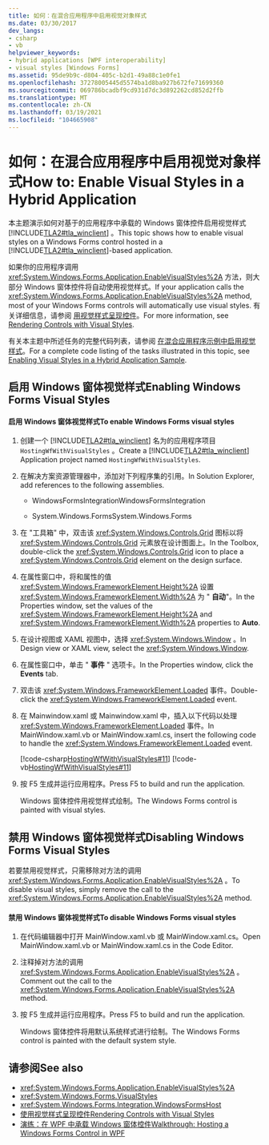 ```yaml
---
title: 如何：在混合应用程序中启用视觉对象样式
ms.date: 03/30/2017
dev_langs:
- csharp
- vb
helpviewer_keywords:
- hybrid applications [WPF interoperability]
- visual styles [Windows Forms]
ms.assetid: 95de9b9c-d804-405c-b2d1-49a88c1e0fe1
ms.openlocfilehash: 37278005445d5574ba1d8ba927b672fe71699360
ms.sourcegitcommit: 069786bcadbf9cd931d7dc3d892262cd852d2ffb
ms.translationtype: MT
ms.contentlocale: zh-CN
ms.lasthandoff: 03/19/2021
ms.locfileid: "104665908"
---
```

# <a name="how-to-enable-visual-styles-in-a-hybrid-application"></a><span data-ttu-id="8c326-102">如何：在混合应用程序中启用视觉对象样式</span><span class="sxs-lookup"><span data-stu-id="8c326-102">How to: Enable Visual Styles in a Hybrid Application</span></span>

<span data-ttu-id="8c326-103">本主题演示如何对基于的应用程序中承载的 Windows 窗体控件启用视觉样式 [!INCLUDE[TLA2#tla_winclient](../../../includes/tla2sharptla-winclient-md.md)] 。</span><span class="sxs-lookup"><span data-stu-id="8c326-103">This topic shows how to enable visual styles on a Windows Forms control hosted in a [!INCLUDE[TLA2#tla_winclient](../../../includes/tla2sharptla-winclient-md.md)]-based application.</span></span>  
  
 <span data-ttu-id="8c326-104">如果你的应用程序调用 <xref:System.Windows.Forms.Application.EnableVisualStyles%2A> 方法，则大部分 Windows 窗体控件将自动使用视觉样式。</span><span class="sxs-lookup"><span data-stu-id="8c326-104">If your application calls the <xref:System.Windows.Forms.Application.EnableVisualStyles%2A> method, most of your Windows Forms controls will automatically use visual styles.</span></span> <span data-ttu-id="8c326-105">有关详细信息，请参阅 [用视觉样式呈现控件](/dotnet/framework/winforms/controls/rendering-controls-with-visual-styles)。</span><span class="sxs-lookup"><span data-stu-id="8c326-105">For more information, see [Rendering Controls with Visual Styles](/dotnet/framework/winforms/controls/rendering-controls-with-visual-styles).</span></span>  
  
 <span data-ttu-id="8c326-106">有关本主题中所述任务的完整代码列表，请参阅 [在混合应用程序示例中启用视觉样式](https://github.com/microsoft/WPF-Samples/tree/master/Migration%20and%20Interoperability/HostingWfWithVisualStyles)。</span><span class="sxs-lookup"><span data-stu-id="8c326-106">For a complete code listing of the tasks illustrated in this topic, see [Enabling Visual Styles in a Hybrid Application Sample](https://github.com/microsoft/WPF-Samples/tree/master/Migration%20and%20Interoperability/HostingWfWithVisualStyles).</span></span>  
  
## <a name="enabling-windows-forms-visual-styles"></a><span data-ttu-id="8c326-107">启用 Windows 窗体视觉样式</span><span class="sxs-lookup"><span data-stu-id="8c326-107">Enabling Windows Forms Visual Styles</span></span>  
  
#### <a name="to-enable-windows-forms-visual-styles"></a><span data-ttu-id="8c326-108">启用 Windows 窗体视觉样式</span><span class="sxs-lookup"><span data-stu-id="8c326-108">To enable Windows Forms visual styles</span></span>  
  
1. <span data-ttu-id="8c326-109">创建一个 [!INCLUDE[TLA2#tla_winclient](../../../includes/tla2sharptla-winclient-md.md)] 名为的应用程序项目 `HostingWfWithVisualStyles` 。</span><span class="sxs-lookup"><span data-stu-id="8c326-109">Create a [!INCLUDE[TLA2#tla_winclient](../../../includes/tla2sharptla-winclient-md.md)] Application project named `HostingWfWithVisualStyles`.</span></span>  
  
2. <span data-ttu-id="8c326-110">在解决方案资源管理器中，添加对下列程序集的引用。</span><span class="sxs-lookup"><span data-stu-id="8c326-110">In Solution Explorer, add references to the following assemblies.</span></span>  
  
    - <span data-ttu-id="8c326-111">WindowsFormsIntegration</span><span class="sxs-lookup"><span data-stu-id="8c326-111">WindowsFormsIntegration</span></span>  
  
    - <span data-ttu-id="8c326-112">System.Windows.Forms</span><span class="sxs-lookup"><span data-stu-id="8c326-112">System.Windows.Forms</span></span>  
  
3. <span data-ttu-id="8c326-113">在 "工具箱" 中，双击该 <xref:System.Windows.Controls.Grid> 图标以将 <xref:System.Windows.Controls.Grid> 元素放在设计图面上。</span><span class="sxs-lookup"><span data-stu-id="8c326-113">In the Toolbox, double-click the <xref:System.Windows.Controls.Grid> icon to place a <xref:System.Windows.Controls.Grid> element on the design surface.</span></span>  
  
4. <span data-ttu-id="8c326-114">在属性窗口中，将和属性的值 <xref:System.Windows.FrameworkElement.Height%2A> 设置 <xref:System.Windows.FrameworkElement.Width%2A> 为 " **自动**"。</span><span class="sxs-lookup"><span data-stu-id="8c326-114">In the Properties window, set the values of the <xref:System.Windows.FrameworkElement.Height%2A> and <xref:System.Windows.FrameworkElement.Width%2A> properties to **Auto**.</span></span>  
  
5. <span data-ttu-id="8c326-115">在设计视图或 XAML 视图中，选择 <xref:System.Windows.Window> 。</span><span class="sxs-lookup"><span data-stu-id="8c326-115">In Design view or XAML view, select the <xref:System.Windows.Window>.</span></span>  
  
6. <span data-ttu-id="8c326-116">在属性窗口中，单击 " **事件** " 选项卡。</span><span class="sxs-lookup"><span data-stu-id="8c326-116">In the Properties window, click the **Events** tab.</span></span>  
  
7. <span data-ttu-id="8c326-117">双击该 <xref:System.Windows.FrameworkElement.Loaded> 事件。</span><span class="sxs-lookup"><span data-stu-id="8c326-117">Double-click the <xref:System.Windows.FrameworkElement.Loaded> event.</span></span>
  
8. <span data-ttu-id="8c326-118">在 Mainwindow.xaml 或 Mainwindow.xaml 中，插入以下代码以处理 <xref:System.Windows.FrameworkElement.Loaded> 事件。</span><span class="sxs-lookup"><span data-stu-id="8c326-118">In MainWindow.xaml.vb or MainWindow.xaml.cs, insert the following code to handle the <xref:System.Windows.FrameworkElement.Loaded> event.</span></span>  
  
     [!code-csharp[HostingWfWithVisualStyles#11](~/samples/snippets/csharp/VS_Snippets_Wpf/HostingWfWithVisualStyles/CSharp/HostingWfWithVisualStyles/Window1.xaml.cs#11)]
     [!code-vb[HostingWfWithVisualStyles#11](~/samples/snippets/visualbasic/VS_Snippets_Wpf/HostingWfWithVisualStyles/VisualBasic/HostingWfWithVisualStyles/Window1.xaml.vb#11)]  
  
9. <span data-ttu-id="8c326-119">按 F5 生成并运行应用程序。</span><span class="sxs-lookup"><span data-stu-id="8c326-119">Press F5 to build and run the application.</span></span>  
  
     <span data-ttu-id="8c326-120">Windows 窗体控件用视觉样式绘制。</span><span class="sxs-lookup"><span data-stu-id="8c326-120">The Windows Forms control is painted with visual styles.</span></span>  
  
## <a name="disabling-windows-forms-visual-styles"></a><span data-ttu-id="8c326-121">禁用 Windows 窗体视觉样式</span><span class="sxs-lookup"><span data-stu-id="8c326-121">Disabling Windows Forms Visual Styles</span></span>  

 <span data-ttu-id="8c326-122">若要禁用视觉样式，只需移除对方法的调用 <xref:System.Windows.Forms.Application.EnableVisualStyles%2A> 。</span><span class="sxs-lookup"><span data-stu-id="8c326-122">To disable visual styles, simply remove the call to the <xref:System.Windows.Forms.Application.EnableVisualStyles%2A> method.</span></span>  
  
#### <a name="to-disable-windows-forms-visual-styles"></a><span data-ttu-id="8c326-123">禁用 Windows 窗体视觉样式</span><span class="sxs-lookup"><span data-stu-id="8c326-123">To disable Windows Forms visual styles</span></span>  
  
1. <span data-ttu-id="8c326-124">在代码编辑器中打开 MainWindow.xaml.vb 或 MainWindow.xaml.cs。</span><span class="sxs-lookup"><span data-stu-id="8c326-124">Open MainWindow.xaml.vb or MainWindow.xaml.cs in the Code Editor.</span></span>  
  
2. <span data-ttu-id="8c326-125">注释掉对方法的调用 <xref:System.Windows.Forms.Application.EnableVisualStyles%2A> 。</span><span class="sxs-lookup"><span data-stu-id="8c326-125">Comment out the call to the <xref:System.Windows.Forms.Application.EnableVisualStyles%2A> method.</span></span>  
  
3. <span data-ttu-id="8c326-126">按 F5 生成并运行应用程序。</span><span class="sxs-lookup"><span data-stu-id="8c326-126">Press F5 to build and run the application.</span></span>  
  
     <span data-ttu-id="8c326-127">Windows 窗体控件将用默认系统样式进行绘制。</span><span class="sxs-lookup"><span data-stu-id="8c326-127">The Windows Forms control is painted with the default system style.</span></span>  
  
## <a name="see-also"></a><span data-ttu-id="8c326-128">请参阅</span><span class="sxs-lookup"><span data-stu-id="8c326-128">See also</span></span>

- <xref:System.Windows.Forms.Application.EnableVisualStyles%2A>
- <xref:System.Windows.Forms.VisualStyles>
- <xref:System.Windows.Forms.Integration.WindowsFormsHost>
- [<span data-ttu-id="8c326-129">使用视觉样式呈现控件</span><span class="sxs-lookup"><span data-stu-id="8c326-129">Rendering Controls with Visual Styles</span></span>](/dotnet/framework/winforms/controls/rendering-controls-with-visual-styles)
- [<span data-ttu-id="8c326-130">演练：在 WPF 中承载 Windows 窗体控件</span><span class="sxs-lookup"><span data-stu-id="8c326-130">Walkthrough: Hosting a Windows Forms Control in WPF</span></span>](walkthrough-hosting-a-windows-forms-control-in-wpf.md)
